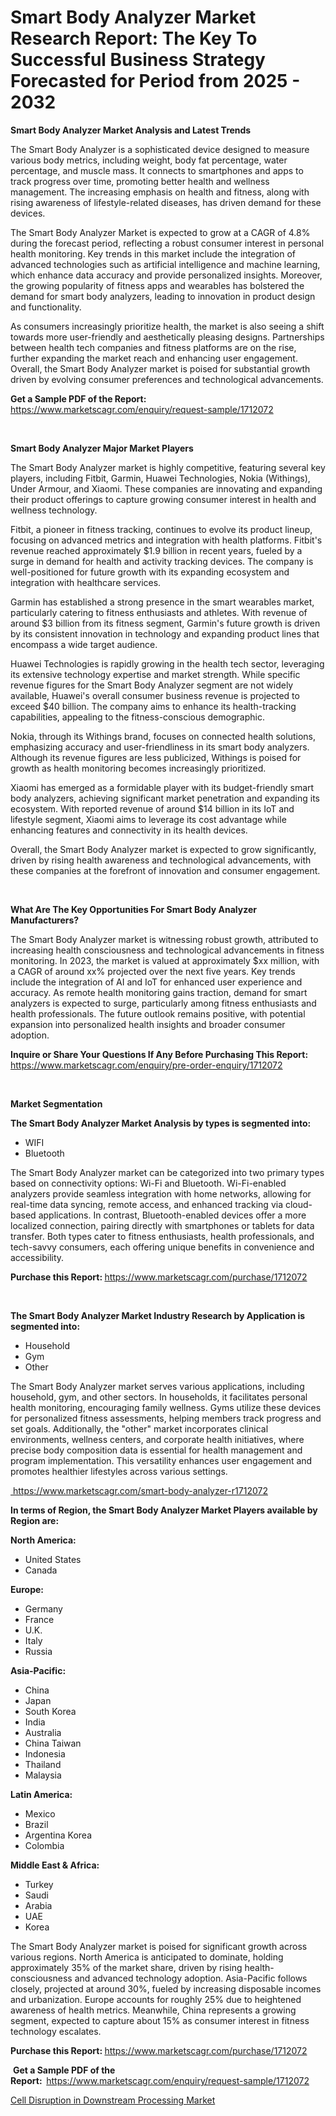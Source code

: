 <p><h1>Smart Body Analyzer Market Research Report: The Key To Successful Business Strategy Forecasted for Period from 2025 - 2032</h1></p><p><strong>Smart Body Analyzer Market Analysis and Latest Trends</strong></p>
<p><p>The Smart Body Analyzer is a sophisticated device designed to measure various body metrics, including weight, body fat percentage, water percentage, and muscle mass. It connects to smartphones and apps to track progress over time, promoting better health and wellness management. The increasing emphasis on health and fitness, along with rising awareness of lifestyle-related diseases, has driven demand for these devices.</p><p>The Smart Body Analyzer Market is expected to grow at a CAGR of 4.8% during the forecast period, reflecting a robust consumer interest in personal health monitoring. Key trends in this market include the integration of advanced technologies such as artificial intelligence and machine learning, which enhance data accuracy and provide personalized insights. Moreover, the growing popularity of fitness apps and wearables has bolstered the demand for smart body analyzers, leading to innovation in product design and functionality.</p><p>As consumers increasingly prioritize health, the market is also seeing a shift towards more user-friendly and aesthetically pleasing designs. Partnerships between health tech companies and fitness platforms are on the rise, further expanding the market reach and enhancing user engagement. Overall, the Smart Body Analyzer market is poised for substantial growth driven by evolving consumer preferences and technological advancements.</p></p>
<p><strong>Get a Sample PDF of the Report:&nbsp;</strong> <a href="https://www.marketscagr.com/enquiry/request-sample/1712072?utm_campaign=2292&utm_medium=2&utm_source=Github&utm_content=ia&utm_term=16022025&utm_id=smart-body-analyzer">https://www.marketscagr.com/enquiry/request-sample/1712072</a></p>
<p>&nbsp;</p>
<p><strong>Smart Body Analyzer Major Market Players</strong></p>
<p><p>The Smart Body Analyzer market is highly competitive, featuring several key players, including Fitbit, Garmin, Huawei Technologies, Nokia (Withings), Under Armour, and Xiaomi. These companies are innovating and expanding their product offerings to capture growing consumer interest in health and wellness technology.</p><p>Fitbit, a pioneer in fitness tracking, continues to evolve its product lineup, focusing on advanced metrics and integration with health platforms. Fitbit's revenue reached approximately $1.9 billion in recent years, fueled by a surge in demand for health and activity tracking devices. The company is well-positioned for future growth with its expanding ecosystem and integration with healthcare services.</p><p>Garmin has established a strong presence in the smart wearables market, particularly catering to fitness enthusiasts and athletes. With revenue of around $3 billion from its fitness segment, Garmin's future growth is driven by its consistent innovation in technology and expanding product lines that encompass a wide target audience.</p><p>Huawei Technologies is rapidly growing in the health tech sector, leveraging its extensive technology expertise and market strength. While specific revenue figures for the Smart Body Analyzer segment are not widely available, Huawei's overall consumer business revenue is projected to exceed $40 billion. The company aims to enhance its health-tracking capabilities, appealing to the fitness-conscious demographic.</p><p>Nokia, through its Withings brand, focuses on connected health solutions, emphasizing accuracy and user-friendliness in its smart body analyzers. Although its revenue figures are less publicized, Withings is poised for growth as health monitoring becomes increasingly prioritized.</p><p>Xiaomi has emerged as a formidable player with its budget-friendly smart body analyzers, achieving significant market penetration and expanding its ecosystem. With reported revenue of around $14 billion in its IoT and lifestyle segment, Xiaomi aims to leverage its cost advantage while enhancing features and connectivity in its health devices. </p><p>Overall, the Smart Body Analyzer market is expected to grow significantly, driven by rising health awareness and technological advancements, with these companies at the forefront of innovation and consumer engagement.</p></p>
<p>&nbsp;</p>
<p><strong>What Are The Key Opportunities For Smart Body Analyzer Manufacturers?</strong></p>
<p><p>The Smart Body Analyzer market is witnessing robust growth, attributed to increasing health consciousness and technological advancements in fitness monitoring. In 2023, the market is valued at approximately $xx million, with a CAGR of around xx% projected over the next five years. Key trends include the integration of AI and IoT for enhanced user experience and accuracy. As remote health monitoring gains traction, demand for smart analyzers is expected to surge, particularly among fitness enthusiasts and health professionals. The future outlook remains positive, with potential expansion into personalized health insights and broader consumer adoption.</p></p>
<p><strong>Inquire or Share Your Questions If Any Before Purchasing This Report:</strong> <a href="https://www.marketscagr.com/enquiry/pre-order-enquiry/1712072?utm_campaign=2292&utm_medium=2&utm_source=Github&utm_content=ia&utm_term=16022025&utm_id=smart-body-analyzer">https://www.marketscagr.com/enquiry/pre-order-enquiry/1712072</a></p>
<p>&nbsp;</p>
<p><strong>Market Segmentation</strong></p>
<p><strong>The Smart Body Analyzer Market Analysis by types is segmented into:</strong></p>
<p><ul><li>WIFI</li><li>Bluetooth</li></ul></p>
<p><p>The Smart Body Analyzer market can be categorized into two primary types based on connectivity options: Wi-Fi and Bluetooth. Wi-Fi-enabled analyzers provide seamless integration with home networks, allowing for real-time data syncing, remote access, and enhanced tracking via cloud-based applications. In contrast, Bluetooth-enabled devices offer a more localized connection, pairing directly with smartphones or tablets for data transfer. Both types cater to fitness enthusiasts, health professionals, and tech-savvy consumers, each offering unique benefits in convenience and accessibility.</p></p>
<p><strong>Purchase this Report:&nbsp;</strong><a href="https://www.marketscagr.com/purchase/1712072?utm_campaign=2292&utm_medium=2&utm_source=Github&utm_content=ia&utm_term=16022025&utm_id=smart-body-analyzer">https://www.marketscagr.com/purchase/1712072</a></p>
<p>&nbsp;</p>
<p><strong>The Smart Body Analyzer Market Industry Research by Application is segmented into:</strong></p>
<p><ul><li>Household</li><li>Gym</li><li>Other</li></ul></p>
<p><p>The Smart Body Analyzer market serves various applications, including household, gym, and other sectors. In households, it facilitates personal health monitoring, encouraging family wellness. Gyms utilize these devices for personalized fitness assessments, helping members track progress and set goals. Additionally, the "other" market incorporates clinical environments, wellness centers, and corporate health initiatives, where precise body composition data is essential for health management and program implementation. This versatility enhances user engagement and promotes healthier lifestyles across various settings.</p></p>
<p><a href="https://www.marketscagr.com/smart-body-analyzer-r1712072?utm_campaign=2292&utm_medium=2&utm_source=Github&utm_content=ia&utm_term=16022025&utm_id=smart-body-analyzer">&nbsp;https://www.marketscagr.com/smart-body-analyzer-r1712072</a></p>
<p><strong>In terms of Region, the Smart Body Analyzer Market Players available by Region are:</strong></p>
<p>
    <p> <strong> North America: </strong>
        <ul>
            <li>United States</li>
            <li>Canada</li>
        </ul>
        </p> 
    <p> <strong> Europe: </strong>
        <ul>
            <li>Germany</li>
            <li>France</li>
            <li>U.K.</li>
            <li>Italy</li>
            <li>Russia</li>
        </ul>
        </p> 
    <p> <strong> Asia-Pacific: </strong>
        <ul>
            <li>China</li>
            <li>Japan</li>
            <li>South Korea</li>
            <li>India</li>
            <li>Australia</li>
            <li>China Taiwan</li>
            <li>Indonesia</li>
            <li>Thailand</li>
            <li>Malaysia</li>
        </ul>
        </p> 
    <p> <strong> Latin America: </strong>
        <ul>
            <li>Mexico</li>
            <li>Brazil</li>
            <li>Argentina Korea</li>
            <li>Colombia</li>
        </ul>
        </p> 
    <p> <strong> Middle East & Africa: </strong>
        <ul>
            <li>Turkey</li>
            <li>Saudi</li>
            <li>Arabia</li>
            <li>UAE</li>
            <li>Korea</li>
        </ul>
    </p>
    </p>
<p><p>The Smart Body Analyzer market is poised for significant growth across various regions. North America is anticipated to dominate, holding approximately 35% of the market share, driven by rising health-consciousness and advanced technology adoption. Asia-Pacific follows closely, projected at around 30%, fueled by increasing disposable incomes and urbanization. Europe accounts for roughly 25% due to heightened awareness of health metrics. Meanwhile, China represents a growing segment, expected to capture about 15% as consumer interest in fitness technology escalates.</p></p>
<p><strong>Purchase this Report: </strong><a href="https://www.marketscagr.com/purchase/1712072?utm_campaign=2292&utm_medium=2&utm_source=Github&utm_content=ia&utm_term=16022025&utm_id=smart-body-analyzer">https://www.marketscagr.com/purchase/1712072</a></p>
<p>&nbsp;<strong>Get a Sample PDF of the Report:&nbsp;&nbsp;</strong><a href="https://www.marketscagr.com/enquiry/request-sample/1712072?utm_campaign=2292&utm_medium=2&utm_source=Github&utm_content=ia&utm_term=16022025&utm_id=smart-body-analyzer">https://www.marketscagr.com/enquiry/request-sample/1712072</a></p>
<p><strong></strong></p>
<p><p><a href="https://github.com/alberthagorsuch/Market-Research-Report-List-1/blob/main/cell-disruption-in-downstream-processing-market.md?utm_campaign=2292&utm_medium=2&utm_source=Github&utm_content=ia&utm_term=16022025&utm_id=smart-body-analyzer">Cell Disruption in Downstream Processing Market</a></p></p>